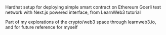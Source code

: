 Hardhat setup for deploying simple smart contract on Ethereum Goerli test network with Next.js powered interface, from LearnWeb3 tutorial

Part of my explorations of the crypto/web3 space through learnweb3.io, and for future reference for myself
